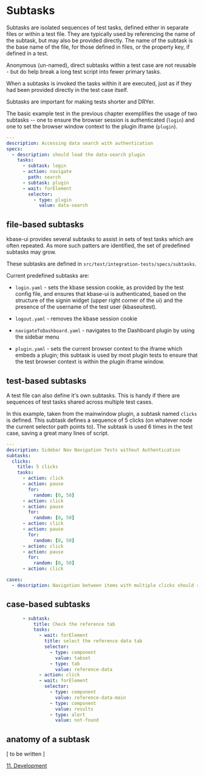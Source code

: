 # Subtasks

Subtasks are isolated sequences of test tasks, defined either in separate files or within a test file. They are typically used by referencing the name of the subtask, but may also be provided directly. The name of the subtask is the base name of the file, for those defined in files, or the property key, if defined in a test.

Anonymous (un-named), direct subtasks within a test case are not reusable - but do help break a long test script into fewer primary tasks.

When a subtasks is invoked the tasks within it are executed, just as if they had been provided directly in the test case itself.

Subtasks are important for making tests shorter and DRYer.

The basic example test in the previous chapter exemplifies the usage of two subtasks -- one to ensure the browser session is authenticated (`login`) and one to set the browser window context to the plugin iframe (`plugin`).

```yaml
---
description: Accessing data search with authentication
specs:
  - description: should load the data-search plugin
    tasks:
      - subtask: login
      - action: navigate
        path: search
      - subtask: plugin
      - wait: forElement
        selector:
          - type: plugin
            value: data-search
```


## file-based subtasks

kbase-ui provides several subtasks to assist in sets of test tasks which are often repeated. As more such patters are identified, the set of predefined subtasks may grow.

These subtasks are defined in `src/test/integration-tests/specs/subtasks`.

Current predefined subtasks are:

- `login.yaml` - sets the kbase session cookie, as provided by the test config file, and ensures that kbase-ui is authenticated, based on the structure of the signin widget (upper right corner of the ui) and the presence of the username of the test user (kbaseuitest).

- `logout.yaml` - removes the kbase session cookie

- `navigateToDashboard.yaml` - navigates to the Dashboard plugin by using the sidebar menu

- `plugin.yaml` - sets the current browser context to the iframe which embeds a plugin; this subtask is used by most plugin tests to ensure that the test browser context is within the plugin iframe window.

## test-based subtasks

A test file can also define it's own subtasks. This is handy if there are sequences of test tasks shared across multiple test cases.

In this example, taken from the mainwindow plugin, a subtask named `clicks` is defined. This subtask defines a sequence of 5 clicks (on whatever node the current selector path points to). The subtask is used 6 times in the test case, saving a great many lines of script.

```yaml
---
description: Sidebar Nav Navigation Tests without Authentication
subtasks:
  clicks:
    title: 5 clicks
    tasks:
      - action: click
      - action: pause
        for:
          random: [0, 50]
      - action: click
      - action: pause
        for:
          random: [0, 50]
      - action: click
      - action: pause
        for:
          random: [0, 50]
      - action: click
      - action: pause
        for:
          random: [0, 50]
      - action: click

cases:
  - description: Navigation between items with multiple clicks should result in just one instance of a plugin
```


## case-based subtasks

```yaml
      - subtask:
          title: Check the reference tab
          tasks:
            - wait: forElement
              title: select the reference data tab
              selector:
                - type: component
                  value: tabset
                - type: tab
                  value: reference-data
            - action: click
            - wait: forElement
              selector:
                - type: component
                  value: reference-data-main
                - type: component
                  value: results
                - type: alert
                  value: not-found
```


## anatomy of a subtask

[ to be written ]


[11. Development](./11-development)